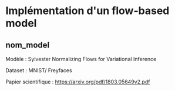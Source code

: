 # Implémentation d'un flow-based model


## nom_model

Modèle : Sylvester Normalizing Flows for Variational Inference

Dataset : MNIST/ Freyfaces

Papier scientifique : https://arxiv.org/pdf/1803.05649v2.pdf
